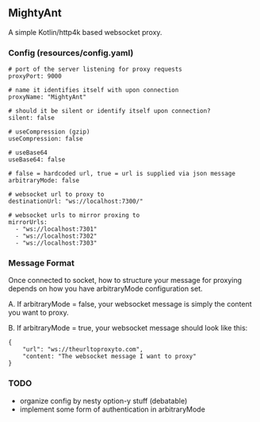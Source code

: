 ## MightyAnt

A simple Kotlin/http4k based websocket proxy.

### Config (resources/config.yaml)

```
# port of the server listening for proxy requests
proxyPort: 9000 

# name it identifies itself with upon connection
proxyName: "MightyAnt" 

# should it be silent or identify itself upon connection?
silent: false 

# useCompression (gzip)
useCompression: false 

# useBase64
useBase64: false 

# false = hardcoded url, true = url is supplied via json message
arbitraryMode: false 

# websocket url to proxy to
destinationUrl: "ws://localhost:7300/"

# websocket urls to mirror proxing to
mirrorUrls:
  - "ws://localhost:7301"
  - "ws://localhost:7302"
  - "ws://localhost:7303"
```

### Message Format

Once connected to socket, how to structure your message for proxying depends on how you have arbitraryMode configuration set.

A. If arbitraryMode = false, your websocket message is simply the content you want to proxy.

B. If arbitraryMode = true, your websocket message should look like this:

```
{
    "url": "ws://theurltoproxyto.com",
    "content: "The websocket message I want to proxy"
}
```

### TODO

* organize config by nesty option-y stuff (debatable)
* implement some form of authentication in arbitraryMode

